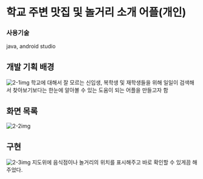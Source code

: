 # 학교 주변 맛집 및 놀거리 소개 어플(개인)

### 사용기술
java, android studio

## 개발 기획 배경
![2-1img](https://github.com/user-attachments/assets/f1edd351-c860-4f63-9c09-95c65635d773)
학교에 대해서 잘 모르는 신입생, 복학생 및 재학생들을 위해 일일이 검색해서 찾아보기보다는
한눈에 알아볼 수 있는 도움이 되는 어플을 만들고자 함
## 화면 목록
![2-2img](https://github.com/user-attachments/assets/cabeb201-3c67-429f-b45b-f77d6ecc7b55)

## 구현
![2-3img](https://github.com/user-attachments/assets/d6d386c3-096a-4afe-8374-8050468670db)
지도위에 음식점이나 놀거리의 위치를 표시해주고 바로 확인할 수 있게끔 해주었다.


